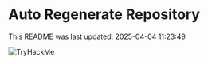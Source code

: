 # Auto Regenerate Repository

This README was last updated: 2025-04-04 11:23:49

 ![TryHackMe](https://tryhackme.com/badge/533634)